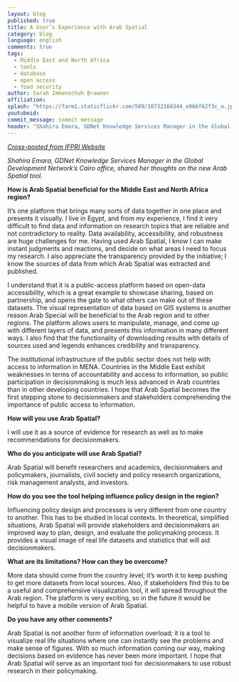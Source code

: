 ```yaml
---
layout: blog
published: true
title: A User’s Experience with Arab Spatial
category: blog
language: english
comments: true
tags: 
  - Middle East and North Africa
  - tools
  - database
  - open access
  - food security
author: Sarah Immenschuh Brawner
affiliation: 
splash: "https://farm1.staticflickr.com/509/18732160344_e966f62f3c_o.jpg"
youtubeid: 
commit_message: commit message
header: "Shahira Emara, GDNet Knowledge Services Manager in the Global Development Network’s Cairo office, shared her thoughts on the new Arab Spatial tool."
---
```

[_Cross-posted from IFPRI Website_](http://www.ifpri.org/blog/user-s-experience-arab-spatial)

_Shahira Emara, GDNet Knowledge Services Manager in the Global Development Network’s Cairo office, shared her thoughts on the new Arab Spatial tool._
<!-- more -->
**How is Arab Spatial beneficial for the Middle East and North Africa region?**

It’s one platform that brings many sorts of data together in one place and presents it visually. I live in Egypt, and from my experience, I find it very difficult to find data and information on research topics that are reliable and not contradictory to reality. Data availability, accessibility, and robustness are huge challenges for me. Having used Arab Spatial, I know I can make instant judgments and reactions, and decide on what areas I need to focus my research. I also appreciate the transparency provided by the initiative; I know the sources of data from which Arab Spatial was extracted and published.

I understand that it is a public-access platform based on open-data accessibility, which is a great example to showcase sharing, based on partnership, and opens the gate to what others can make out of these datasets. The visual representation of data based on GIS systems is another reason Arab Special will be beneficial to the Arab region and to other regions. The platform allows users to manipulate, manage, and come up with different layers of data, and presents this information in many different ways. I also find that the functionality of downloading results with details of sources used and legends enhances credibility and transparency.

The institutional infrastructure of the public sector does not help with access to information in MENA. Countries in the Middle East exhibit weaknesses in terms of accountability and access to information, so public participation in decisionmaking is much less advanced in Arab countries than in other developing countries. I hope that Arab Spatial becomes the first stepping stone to decisionmakers and stakeholders comprehending the importance of public access to information.

**How will you use Arab Spatial?**

I will use it as a source of evidence for research as well as to make recommendations for decisionmakers.

**Who do you anticipate will use Arab Spatial?**

Arab Spatial will benefit researchers and academics, decisionmakers and policymakers, journalists, civil society and policy research organizations, risk management analysts, and investors.

**How do you see the tool helping influence policy design in the region?**

Influencing policy design and processes is very different from one country to another. This has to be studied in local contexts. In theoretical, simplified situations, Arab Spatial will provide stakeholders and decisionmakers an improved way to plan, design, and evaluate the policymaking process. It provides a visual image of real life datasets and statistics that will aid decisionmakers.

**What are its limitations? How can they be overcome?**

More data should come from the country level; it’s worth it to keep pushing to get more datasets from local sources. Also, if stakeholders find this to be a useful and comprehensive visualization tool, it will spread throughout the Arab region. The platform is very exciting, so in the future it would be helpful to have a mobile version of Arab Spatial.

**Do you have any other comments?**

Arab Spatial is not another form of information overload; it is a tool to visualize real life situations where one can instantly see the problems and make sense of figures. With so much information coming our way, making decisions based on evidence has never been more important. I hope that Arab Spatial will serve as an important tool for decisionmakers to use robust research in their policymaking.
